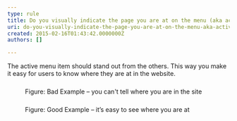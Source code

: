 ```yaml
---
type: rule
title: Do you visually indicate the page you are at on the menu (aka active state)?
uri: do-you-visually-indicate-the-page-you-are-at-on-the-menu-aka-active-state
created: 2015-02-16T01:43:42.0000000Z
authors: []

---
```




<span class='intro'> <p>The active menu item should stand out from the others. This way you make it easy for users to know where they are at in the website.<br></p> </span>

<dl class="badImage"><dt> 
      <img src="http&#58;//www.ssw.com.au/SSW/Standards/Rules/Images/active-state-bad.jpg" alt="" style="margin&#58;5px;" />
   </dt><dd>Figure&#58; Bad Example – you can't tell where you are in the site</dd></dl><dl class="goodImage"><dt> 
      <img src="http&#58;//www.ssw.com.au/SSW/Standards/Rules/Images/active-state-good.jpg" alt="" style="margin&#58;5px;" />
   </dt><dd>Figure&#58; Good Example – it’s easy to see where you are at </dd></dl>


